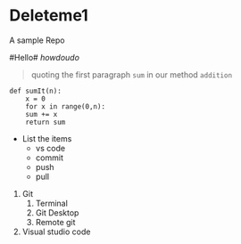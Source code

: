 # Deleteme1
A sample Repo


#Hello# *howdoudo*
> quoting the first paragraph
 `sum` in our method `addition`
 ```
 def sumIt(n):
     x = 0
     for x in range(0,n):
     sum += x
     return sum
 ```
 * List the items
    * vs code
    * commit
    * push
    * pull
1. Git
    1. Terminal
    2. Git Desktop
    3. Remote git
2. Visual studio code 